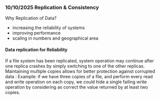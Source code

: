 ### 10/10/2025 Replication & Consistency
Why Replication of Data? 
- increasing the reliability of systems
- improving performance
- scaling in numbers and geographical area
#### Data replication for Reliability
If a file system has been replicated, system operation may continue after one replica crashes by simply switching to one of the other replicas.
Maintaining multiple copies allows for better protection against corrupted data :
	Example:
	if we have three copies of a file, and perform every read and write operation on each copy, we could hide a single failing write operation by considering as correct the value returned by at least two copies.

